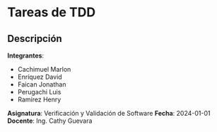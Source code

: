 # Tareas de TDD

## Descripción
**Integrantes**:
- Cachimuel Marlon
- Enríquez David
- Faican Jonathan
- Perugachi Luis
- Ramírez Henry
  
**Asignatura**: Verificación y Validación de Software
**Fecha**: 2024-01-01
**Docente**: Ing. Cathy Guevara
